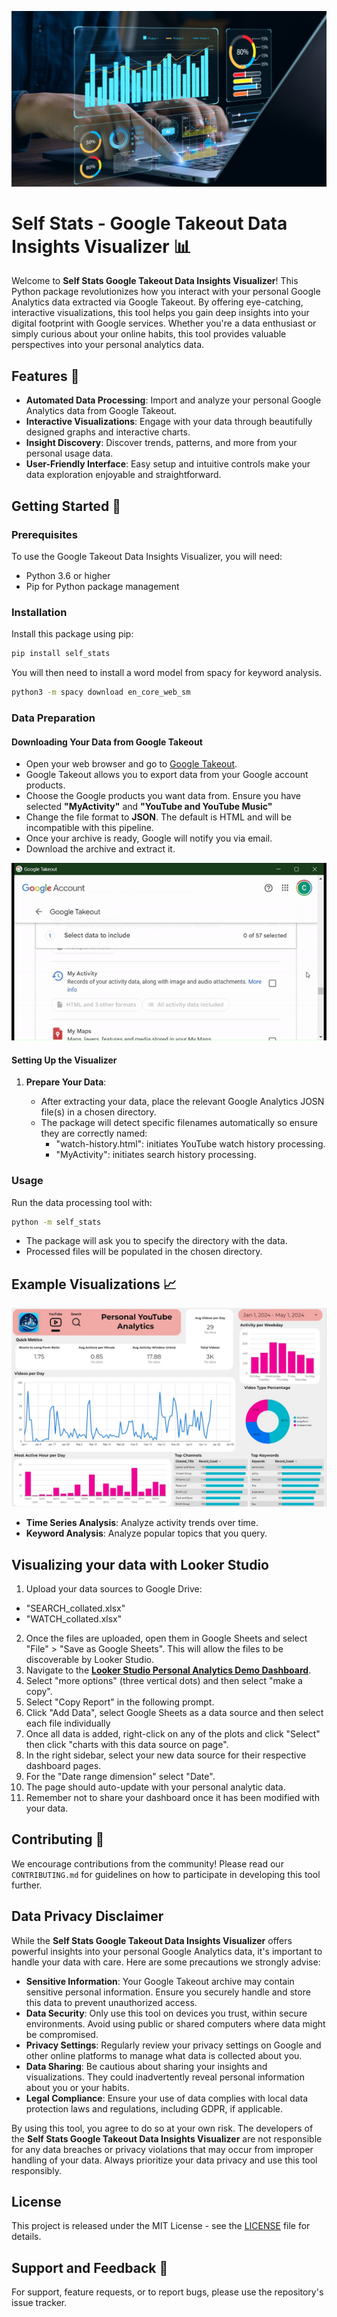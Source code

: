 ![Splash Image](images/splash.jpg)

# **Self Stats** - Google Takeout Data Insights Visualizer 📊

Welcome to **Self Stats Google Takeout Data Insights Visualizer**! This Python package revolutionizes how you interact with your personal Google Analytics data extracted via Google Takeout. By offering eye-catching, interactive visualizations, this tool helps you gain deep insights into your digital footprint with Google services. Whether you're a data enthusiast or simply curious about your online habits, this tool provides valuable perspectives into your personal analytics data.

## Features 🌟

- **Automated Data Processing**: Import and analyze your personal Google Analytics data from Google Takeout.
- **Interactive Visualizations**: Engage with your data through beautifully designed graphs and interactive charts.
- **Insight Discovery**: Discover trends, patterns, and more from your personal usage data.
- **User-Friendly Interface**: Easy setup and intuitive controls make your data exploration enjoyable and straightforward.

## Getting Started 🚀

### Prerequisites

To use the Google Takeout Data Insights Visualizer, you will need:

- Python 3.6 or higher
- Pip for Python package management

### Installation

Install this package using pip:

```bash
pip install self_stats
```

You will then need to install a word model from spacy for keyword analysis.

```bash
python3 -m spacy download en_core_web_sm
```

### Data Preparation

#### Downloading Your Data from Google Takeout

- Open your web browser and go to [Google Takeout](https://takeout.google.com/).
- Google Takeout allows you to export data from your Google account products.
- Choose the Google products you want data from. Ensure you have selected **"MyActivity"** and **"YouTube and YouTube Music"**
- Change the file format to **JSON**. The default is HTML and will be incompatible with this pipeline.
- Once your archive is ready, Google will notify you via email.
- Download the archive and extract it.

![Google Takeout Demo](gifs/Google_Takeout_instructions.gif)

#### Setting Up the Visualizer

1. **Prepare Your Data**:

   - After extracting your data, place the relevant Google Analytics JOSN file(s) in a chosen directory.
   - The package will detect specific filenames automatically so ensure they are correctly named:
     - "watch-history.html": initiates YouTube watch history processing.
     - "MyActivity": initiates search history processing.

### Usage

Run the data processing tool with:

```bash
python -m self_stats
```

- The package will ask you to specify the directory with the data.
- Processed files will be populated in the chosen directory.

## Example Visualizations 📈

![Example Dashboard](images/Dashboard_example.jpg)

- **Time Series Analysis**: Analyze activity trends over time.
- **Keyword Analysis**: Analyze popular topics that you query.

## Visualizing your data with Looker Studio

1. Upload your data sources to Google Drive:

- "SEARCH_collated.xlsx"
- "WATCH_collated.xlsx"

2. Once the files are uploaded, open them in Google Sheets and select "File" > "Save as Google Sheets". This will allow the files to be discoverable by Looker Studio.
3. Navigate to the [**Looker Studio Personal Analytics Demo Dashboard**](https://lookerstudio.google.com/reporting/b9d1af7a-8633-4415-80f1-a5a7cd360776).
4. Select "more options" (three vertical dots) and then select "make a copy".
5. Select "Copy Report" in the following prompt.
6. Click "Add Data", select Google Sheets as a data source and then select each file individually
7. Once all data is added, right-click on any of the plots and click "Select" then click "charts with this data source on page".
8. In the right sidebar, select your new data source for their respective dashboard pages.
9. For the "Date range dimension" select "Date".
10. The page should auto-update with your personal analytic data.
11. Remember not to share your dashboard once it has been modified with your data.

## Contributing 🤝

We encourage contributions from the community! Please read our `CONTRIBUTING.md` for guidelines on how to participate in developing this tool further.

## Data Privacy Disclaimer

While the **Self Stats Google Takeout Data Insights Visualizer** offers powerful insights into your personal Google Analytics data, it's important to handle your data with care. Here are some precautions we strongly advise:

- **Sensitive Information**: Your Google Takeout archive may contain sensitive personal information. Ensure you securely handle and store this data to prevent unauthorized access.
- **Data Security**: Only use this tool on devices you trust, within secure environments. Avoid using public or shared computers where data might be compromised.
- **Privacy Settings**: Regularly review your privacy settings on Google and other online platforms to manage what data is collected about you.
- **Data Sharing**: Be cautious about sharing your insights and visualizations. They could inadvertently reveal personal information about you or your habits.
- **Legal Compliance**: Ensure your use of data complies with local data protection laws and regulations, including GDPR, if applicable.

By using this tool, you agree to do so at your own risk. The developers of the **Self Stats Google Takeout Data Insights Visualizer** are not responsible for any data breaches or privacy violations that may occur from improper handling of your data. Always prioritize your data privacy and use this tool responsibly.

## License

This project is released under the MIT License - see the [LICENSE](LICENSE) file for details.

## Support and Feedback 📝

For support, feature requests, or to report bugs, please use the repository's issue tracker.
